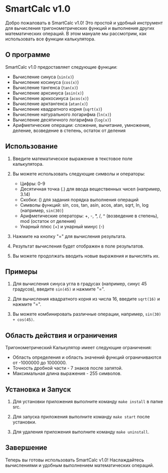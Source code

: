 # SmartCalc v1.0

Добро пожаловать в SmartCalc v1.0! Это простой и удобный инструмент для вычисления тригонометрических функций и выполнения других математических операций. В этом мануале мы рассмотрим, как использовать все функции калькулятора.

## О программе

SmartCalc v1.0 предоставляет следующие функции:

- Вычисление синуса (`sin(x)`)
- Вычисление косинуса (`cos(x)`)
- Вычисление тангенса (`tan(x)`)
- Вычисление арксинуса (`asin(x)`)
- Вычисление арккосинуса (`acos(x)`)
- Вычисление арктангенса (`atan(x)`)
- Вычисление квадратного корня (`sqrt(x)`)
- Вычисление натурального логарифма (`ln(x)`)
- Вычисление десятичного логарифма (`log(x)`)
- Арифметические операции: сложение, вычитание, умножение, деление, возведение в степень, остаток от деления

## Использование

1. Введите математическое выражение в текстовое поле калькулятора.

2. Вы можете использовать следующие символы и операторы:
   - Цифры: 0-9
   - Десятичная точка (.) для ввода вещественных чисел (например, 3.14)
   - Скобки: () для задания порядка выполнения операций
   - Символы функций: sin, cos, tan, asin, acos, atan, sqrt, ln, log (например, `sin(30)`)
   - Арифметические операторы: +, -, *, /, ^ (возведение в степень), mod (остаток от деления)
   - Унарный плюс (+) и унарный минус (-)

3. Нажмите на кнопку "=" для вычисления результата.

4. Результат вычисления будет отображен в поле результатов.

5. Вы можете продолжать вводить новые выражения и вычислять их.

## Примеры

1. Для вычисления синуса угла в градусах (например, синус 45 градусов), введите `sin(45)` и нажмите "=".

2. Для вычисления квадратного корня из числа 16, введите `sqrt(16)` и нажмите "=".

3. Вы можете комбинировать различные операции, например, `sin(30) + cos(45)`.

## Область действия и ограничения

Тригонометрический Калькулятор имеет следующие ограничения:

- Область определения и область значений функций ограничиваются от -1000000 до 1000000.
- Точность дробной части - 7 знаков после запятой.
- Максимальная длина выражения - 255 символов.

## Установка и Запуск

1. Для установки приложения выполните команду `make install` в папке src.

2. Для запуска приложения выполните команду `make start` после установки.

3. Для удаления приложения выполните команду `make uninstall`.

## Завершение

Теперь вы готовы использовать SmartCalc v1.0! Наслаждайтесь вычислениями и удобным выполнением математических операций.
